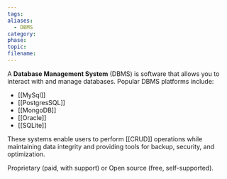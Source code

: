 ```yaml
---
tags: 
aliases:
  - DBMS
category: 
phase: 
topic: 
filename:
---
```

A **Database Management System** (DBMS) is software that allows you to interact with and manage databases. Popular DBMS platforms include:
- [[MySql]]
- [[PostgresSQL]]
- [[MongoDB]]
- [[Oracle]]
- [[SQLite]]

These systems enable users to perform [[CRUD]] operations while maintaining data integrity and providing tools for backup, security, and optimization.

Proprietary (paid, with support) or Open source (free, self-supported).





